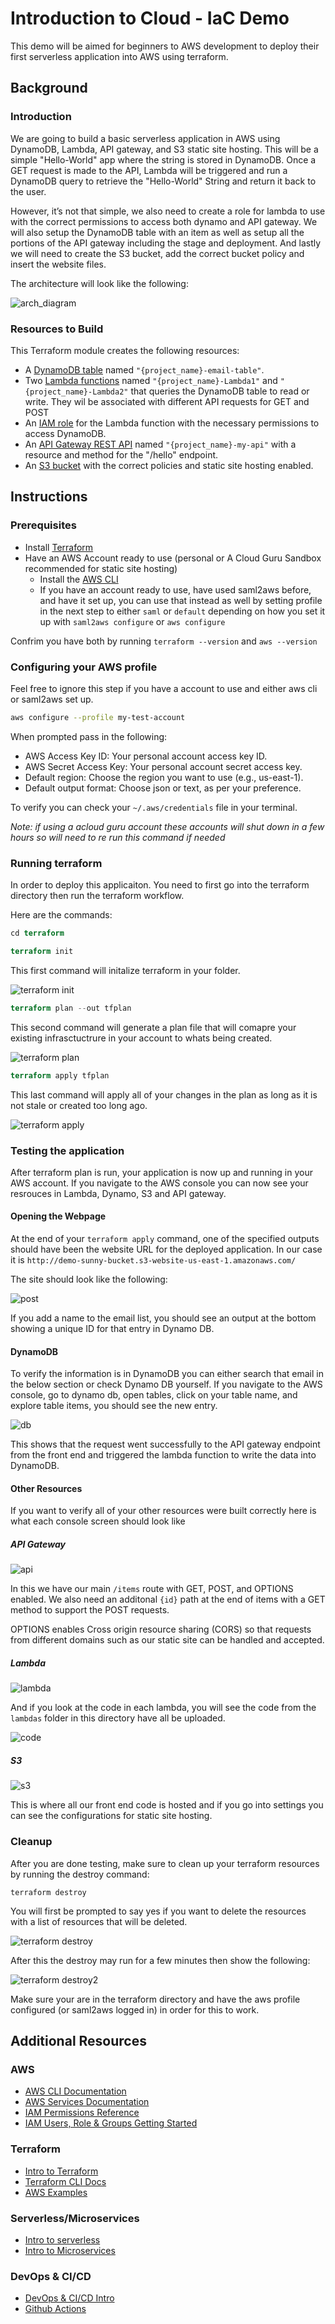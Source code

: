 # Introduction to Cloud - IaC Demo

This demo will be aimed for beginners to AWS development to deploy their first serverless application into AWS using terraform.

## Background

### Introduction
We are going to build a basic serverless application in AWS using DynamoDB, Lambda, API gateway, and S3 static site hosting. This will be a simple "Hello-World" app where the string is stored in DynamoDB. Once a GET request is made to the API, Lambda will be triggered and run a DynamoDB query to retrieve the "Hello-World" String and return it back to the user. 

However, it’s not that simple, we also need to create a role for lambda to use with the correct permissions to access both dynamo and API gateway. We will also setup the DynamoDB table with an item as well as setup all the portions of the API gateway including the stage and deployment. And lastly we will need to create the S3 bucket, add the correct bucket policy and insert the website files.

The architecture will look like the following:

![arch_diagram](images/intro_iac.drawio.png) 

### Resources to Build
This Terraform module creates the following resources:

- A [DynamoDB table](terraform/dynamodb.tf) named `"{project_name}-email-table"`.
- Two [Lambda functions](terraform/lambda.tf) named `"{project_name}-Lambda1"` and `"{project_name}-Lambda2"` that queries the DynamoDB table to read or write. They wil be associated with different API requests for GET and POST
- An [IAM role](terraform/role.tf) for the Lambda function with the necessary permissions to access DynamoDB.
- An [API Gateway REST API](terraform/api_gateway.tf) named `"{project_name}-my-api"` with a resource and method for the "/hello" endpoint.
- An [S3 bucket](terraform/s3.tf) with the correct policies and static site hosting enabled.

## Instructions
### Prerequisites

- Install [Terraform](https://developer.hashicorp.com/terraform/install)
- Have an AWS Account ready to use (personal or A Cloud Guru Sandbox recommended for static site hosting)
  - Install the [AWS CLI](https://docs.aws.amazon.com/cli/latest/userguide/getting-started-install.html)
  - If you have an account ready to use, have used saml2aws before, and have it set up, you can use that instead as well by setting profile in the next step to either `saml` or `default` depending on how you set it up with `saml2aws configure` or `aws configure`

Confrim you have both by running `terraform --version` and `aws --version`

### Configuring your AWS profile

Feel free to ignore this step if you have a account to use and either aws cli or saml2aws set up.

```sh
aws configure --profile my-test-account
```

When prompted pass in the following:

- AWS Access Key ID: Your personal account access key ID.
- AWS Secret Access Key: Your personal account secret access key.
- Default region: Choose the region you want to use (e.g., us-east-1).
- Default output format: Choose json or text, as per your preference.

To verify you can check your `~/.aws/credentials` file in your terminal.

*Note: if using a acloud guru account these accounts will shut down in a few hours so will need to re run this command if needed*

### Running terraform
In order to deploy this applicaiton. You need to first go into the terraform directory then run the terraform workflow.

Here are the commands:

```tf
cd terraform

terraform init
```
This first command will initalize terraform in your folder.

![terraform init](images/terraform_init.PNG)

```tf
terraform plan --out tfplan
```

This second command will generate a plan file that will comapre your existing infrasctuctrure in your account to whats being created. 

![terraform plan](images/terraform_plan.PNG)

```tf
terraform apply tfplan
```

This last command will apply all of your changes in the plan as long as it is not stale or created too long ago. 

![terraform apply](images/terraform_apply.PNG)

### Testing the application

After terraform plan is run, your application is now up and running in your AWS account. If you navigate to the AWS console you can now see your resrouces in Lambda, Dynamo, S3 and API gateway. 

#### Opening the Webpage 

At the end of your `terraform apply` command, one of the specified outputs should have been the website URL for the deployed application. In our case it is `http://demo-sunny-bucket.s3-website-us-east-1.amazonaws.com/`

The site should look like the following:

![post](images/website_post.PNG)

If you add a name to the email list, you should see an output at the bottom showing a unique ID for that entry in Dynamo DB.

#### DynamoDB

To verify the information is in DynamoDB you can either search that email in the below section or check Dynamo DB yourself. If you navigate to the AWS console, go to dynamo db, open tables, click on your table name, and explore table items, you should see the new entry. 

![db](images/dynamoDB_after_post.PNG)

This shows that the request went successfully to the API gateway endpoint from the front end and triggered the lambda function to write the data into DynamoDB. 

#### Other Resources

If you want to verify all of your other resources were built correctly here is what each console screen should look like

##### API Gateway

![api](images/api_gateway.PNG)

In this we have our main `/items` route with GET, POST, and OPTIONS enabled. We also need an additonal `{id}` path at the end of items with a GET method to support the POST requests. 

OPTIONS enables Cross origin resource sharing (CORS) so that requests from different domains such as our static site can be handled and accepted. 

##### Lambda

![lambda](images/lambda_list.PNG)

And if you look at the code in each lambda, you will see the code from the `lambdas` folder in this directory have all be uploaded. 

![code](images/lambda_code.PNG)

##### S3
![s3](images/s3_bucket.PNG)

This is where all our front end code is hosted and if you go into settings you can see the configurations for static site hosting. 


### Cleanup

After you are done testing, make sure to clean up your terraform resources by running the destroy command:

```shell
terraform destroy
```
You will first be prompted to say yes if you want to delete the resources with a list of resources that will be deleted. 

![terraform destroy](images/terraform_destroy1.PNG)

After this the destroy may run for a few minutes then show the following:

![terraform destroy2](images/terraform_destroy2.PNG)

Make sure your are in the terraform directory and have the aws profile configured (or saml2aws logged in) in order for this to work. 

## Additional Resources

### AWS
- [AWS CLI Documentation](https://docs.aws.amazon.com/cli/latest/userguide/cli-chap-welcome.html)
- [AWS Services Documentation](https://docs.aws.amazon.com/)
- [IAM Permissions Reference](https://aws.permissions.cloud/iam/)
- [IAM Users, Role & Groups Getting Started](https://dev.to/aws-builders/a-beginners-guide-to-aws-identity-and-access-management-iam-4j5c)

### Terraform
- [Intro to Terraform](https://developer.hashicorp.com/terraform/intro)
- [Terraform CLI Docs](https://developer.hashicorp.com/terraform/cli)
- [AWS Examples](https://developer.hashicorp.com/terraform/tutorials/aws-get-started)

### Serverless/Microservices
- [Intro to serverless](https://cloud.google.com/discover/what-is-serverless-architecture)
- [Intro to Microservices](https://medium.com/microservicegeeks/an-introduction-to-microservices-a3a7e2297ee0)

### DevOps & CI/CD
- [DevOps & CI/CD Intro](https://www.redhat.com/en/topics/devops/what-is-ci-cd)
- [Github Actions](https://docs.github.com/en/actions)  
